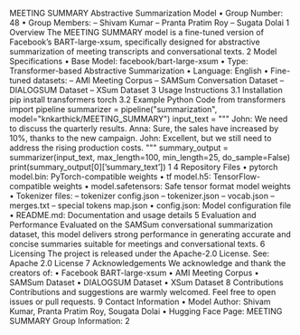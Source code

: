 MEETING SUMMARY
Abstractive Summarization Model
• Group Number: 48
• Group Members:
– Shivam Kumar
– Pranta Pratim Roy
– Sugata Dolai
1 Overview
The MEETING SUMMARY model is a fine-tuned version of Facebook’s BART-large-xsum, specifically designed for abstractive summarization of meeting transcripts and conversational texts.
2 Model Specifications
• Base Model: facebook/bart-large-xsum
• Type: Transformer-based Abstractive Summarization
• Language: English
• Fine-tuned datasets:
– AMI Meeting Corpus
– SAMSum Conversation Dataset
– DIALOGSUM Dataset
– XSum Dataset
3 Usage Instructions
3.1 Installation
pip install transformers torch
3.2 Example Python Code
from transformers import pipeline
summarizer = pipeline("summarization", model="knkarthick/MEETING_SUMMARY")
input_text = """
John: We need to discuss the quarterly results.
Anna: Sure, the sales have increased by 10%, thanks to the new campaign.
John: Excellent, but we still need to address the rising production costs.
"""
summary_output = summarizer(input_text, max_length=100, min_length=25, do_sample=False)
print(summary_output[0][’summary_text’])
1
4 Repository Files
• pytorch model.bin: PyTorch-compatible weights
• tf model.h5: TensorFlow-compatible weights
• model.safetensors: Safe tensor format model weights
• Tokenizer files:
– tokenizer config.json
– tokenizer.json
– vocab.json
– merges.txt
– special tokens map.json
• config.json: Model configuration file
• README.md: Documentation and usage details
5 Evaluation and Performance
Evaluated on the SAMSum conversational summarization dataset, this model delivers strong performance
in generating accurate and concise summaries suitable for meetings and conversational texts.
6 Licensing
The project is released under the Apache-2.0 License.
See: Apache 2.0 License
7 Acknowledgements
We acknowledge and thank the creators of:
• Facebook BART-large-xsum
• AMI Meeting Corpus
• SAMSum Dataset
• DIALOGSUM Dataset
• XSum Dataset
8 Contributions
Contributions and suggestions are warmly welcomed. Feel free to open issues or pull requests.
9 Contact Information
• Model Author: Shivam Kumar, Pranta Pratim Roy, Sougata Dolai
• Hugging Face Page: MEETING SUMMARY
Group Information:
2
